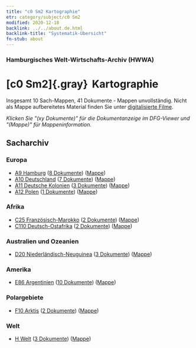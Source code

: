 ```yaml
---
title: "c0 Sm2 Kartographie"
etr: category/subject/c0 Sm2
modified: 2020-12-18
backlink: ../../about.de.html
backlink-title: "Systematik-Übersicht"
fn-stub: about
---
```


### Hamburgisches Welt-Wirtschafts-Archiv (HWWA)
# [c0 Sm2]{.gray}&#8201; Kartographie&#160; 




Insgesamt 10 Sach-Mappen, 41 Dokumente - Mappen unvollständig.
Nicht als Mappe aufbereitetes Material finden Sie unter [digitalisierte Filme](/film/h1_sh).

_Klicken Sie "(xy Dokumente)" für die Dokumentanzeige im DFG-Viewer und "(Mappe)" für Mappeninformation._

## Sacharchiv




### Europa

- [A9 Hamburg](../../../geo/about.de.html#A9) (<a href="https://dfg-viewer.de/show/?tx_dlf[id]=https://pm20.zbw.eu/mets/sh/1409xx/140905/1442xx/144218/public.mets.de.xml" target="_blank">8 Dokumente</a>) ([Mappe](http://purl.org/pressemappe20/folder/sh/140905,144218))
- [A10 Deutschland](../../../geo/about.de.html#A10) (<a href="https://dfg-viewer.de/show/?tx_dlf[id]=https://pm20.zbw.eu/mets/sh/1261xx/126128/1442xx/144218/public.mets.de.xml" target="_blank">7 Dokumente</a>) ([Mappe](http://purl.org/pressemappe20/folder/sh/126128,144218))
- [A11 Deutsche Kolonien](../../../geo/about.de.html#A11) (<a href="https://dfg-viewer.de/show/?tx_dlf[id]=https://pm20.zbw.eu/mets/sh/1409xx/140960/1442xx/144218/public.mets.de.xml" target="_blank">3 Dokumente</a>) ([Mappe](http://purl.org/pressemappe20/folder/sh/140960,144218))
- [A12 Polen](../../../geo/about.de.html#A12) (<a href="https://dfg-viewer.de/show/?tx_dlf[id]=https://pm20.zbw.eu/mets/sh/1409xx/140962/1442xx/144218/public.mets.de.xml" target="_blank">1 Dokumente</a>) ([Mappe](http://purl.org/pressemappe20/folder/sh/140962,144218))

### Afrika

- [C25 Französisch-Marokko](../../../geo/about.de.html#C25) (<a href="https://dfg-viewer.de/show/?tx_dlf[id]=https://pm20.zbw.eu/mets/sh/1413xx/141358/1442xx/144218/public.mets.de.xml" target="_blank">2 Dokumente</a>) ([Mappe](http://purl.org/pressemappe20/folder/sh/141358,144218))
- [C110 Deutsch-Ostafrika](../../../geo/about.de.html#C110) (<a href="https://dfg-viewer.de/show/?tx_dlf[id]=https://pm20.zbw.eu/mets/sh/1414xx/141471/1442xx/144218/public.mets.de.xml" target="_blank">2 Dokumente</a>) ([Mappe](http://purl.org/pressemappe20/folder/sh/141471,144218))

### Australien und Ozeanien

- [D20 Niederländisch-Neuguinea](../../../geo/about.de.html#D20) (<a href="https://dfg-viewer.de/show/?tx_dlf[id]=https://pm20.zbw.eu/mets/sh/1416xx/141619/1442xx/144218/public.mets.de.xml" target="_blank">3 Dokumente</a>) ([Mappe](http://purl.org/pressemappe20/folder/sh/141619,144218))

### Amerika

- [E86 Argentinien](../../../geo/about.de.html#E86) (<a href="https://dfg-viewer.de/show/?tx_dlf[id]=https://pm20.zbw.eu/mets/sh/1416xx/141692/1442xx/144218/public.mets.de.xml" target="_blank">10 Dokumente</a>) ([Mappe](http://purl.org/pressemappe20/folder/sh/141692,144218))

### Polargebiete

- [F10 Arktis](../../../geo/about.de.html#F10) (<a href="https://dfg-viewer.de/show/?tx_dlf[id]=https://pm20.zbw.eu/mets/sh/1417xx/141702/1442xx/144218/public.mets.de.xml" target="_blank">2 Dokumente</a>) ([Mappe](http://purl.org/pressemappe20/folder/sh/141702,144218))

### Welt

- [H Welt](../../../geo/about.de.html#H) (<a href="https://dfg-viewer.de/show/?tx_dlf[id]=https://pm20.zbw.eu/mets/sh/1417xx/141728/1442xx/144218/public.mets.de.xml" target="_blank">3 Dokumente</a>) ([Mappe](http://purl.org/pressemappe20/folder/sh/141728,144218))


